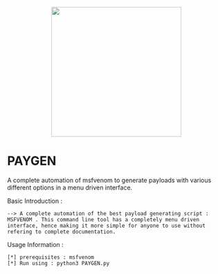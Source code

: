 <p align="center">
<img src="https://i.ibb.co/TqHjbSY/msfvenom.png" width="300px" height="300px">
</p>

# PAYGEN
A complete automation of msfvenom to generate payloads with various different options in a menu driven interface.

Basic Introduction : 

	--> A complete automation of the best payload generating script : MSFVENOM . This command line tool has a completely menu driven interface, hence making it more simple for anyone to use without refering to complete documentation.
 
  
Usage Information :

	[*] prerequisites : msfvenom
	[*] Run using : python3 PAYGEN.py
